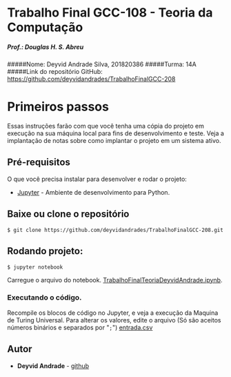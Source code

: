 # Trabalho Final GCC-108 - Teoria da Computação
##### Prof.: Douglas H. S. Abreu
#####Nome: Deyvid Andrade Silva, 201820386
#####Turma: 14A
#####Link do repositório GitHub: https://github.com/deyvidandrades/TrabalhoFinalGCC-208

# Primeiros passos

Essas instruções farão com que você tenha uma cópia do projeto em execução na sua máquina local para fins de desenvolvimento e teste. Veja a implantação de notas sobre como implantar o projeto em um sistema ativo.

## Pré-requisitos

O que você precisa instalar para desenvolver e rodar o projeto:
* [Jupyter](https://jupyter.org/) - Ambiente de desenvolvimento para Python.


## Baixe ou clone o repositório
```
$ git clone https://github.com/deyvidandrades/TrabalhoFinalGCC-208.git
```
## Rodando projeto:
```
$ jupyter notebook
```
Carregue o arquivo do notebook. [TrabalhoFinalTeoriaDeyvidAndrade.ipynb](https://github.com/deyvidandrades/TrabalhoFinalGCC-208/blob/main/TrabalhoFinalTeoriaDeyvidAndrade.ipynb).

### Executando o código.
Recompile os blocos de código no Jupyter, e veja a execução da Maquina de Turing Universal. Para alterar os valores, edite o arquivo (Só são aceitos números binários e separados por "``;``") [entrada.csv](https://github.com/deyvidandrades/TrabalhoFinalGCC-208/blob/main/entrada.csv)

## Autor

* **Deyvid Andrade** - [github](https://github.com/deyvidandrades/)
